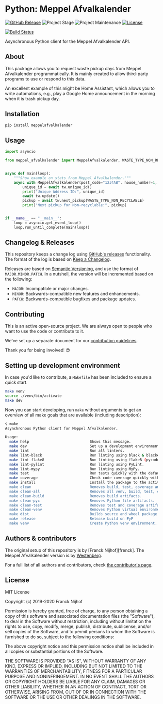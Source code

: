 # Python: Meppel Afvalkalender

[![GitHub Release][releases-shield]][releases]
![Project Stage][project-stage-shield]
![Project Maintenance][maintenance-shield]
[![License][license-shield]](LICENSE.md)

[![Build Status][build-shield]][build]

Asynchronous Python client for the Meppel Afvalkalender API.

## About

This package allows you to request waste pickup days from Meppel Afvalkalender
programmatically. It is mainly created to allow third-party programs to use
or respond to this data.

An excellent example of this might be Home Assistant, which allows you to write
automations, e.g., play a Google Home announcement in the morning when it is
trash pickup day.

## Installation

```bash
pip install meppelafvalkalender
```

## Usage

```python
import asyncio

from meppel_afvalkalender import MeppelAfvalkalender, WASTE_TYPE_NON_RECYCLABLE


async def main(loop):
    """Show example on stats from Meppel Afvalkalender."""
    async with MeppelAfvalkalender(post_code="1234AB", house_number=1, loop=loop) as tw:
        unique_id = await tw.unique_id()
        print("Unique Address ID:", unique_id)
        await tw.update()
        pickup = await tw.next_pickup(WASTE_TYPE_NON_RECYCLABLE)
        print("Next pickup for Non-recyclable:", pickup)


if __name__ == "__main__":
    loop = asyncio.get_event_loop()
    loop.run_until_complete(main(loop))
```

## Changelog & Releases

This repository keeps a change log using [GitHub's releases][releases]
functionality. The format of the log is based on
[Keep a Changelog][keepchangelog].

Releases are based on [Semantic Versioning][semver], and use the format
of ``MAJOR.MINOR.PATCH``. In a nutshell, the version will be incremented
based on the following:

- ``MAJOR``: Incompatible or major changes.
- ``MINOR``: Backwards-compatible new features and enhancements.
- ``PATCH``: Backwards-compatible bugfixes and package updates.

## Contributing

This is an active open-source project. We are always open to people who want to
use the code or contribute to it.

We've set up a separate document for our
[contribution guidelines](CONTRIBUTING.md).

Thank you for being involved! :heart_eyes:

## Setting up development environment

In case you'd like to contribute, a `Makefile` has been included to ensure a
quick start.

```bash
make venv
source ./venv/bin/activate
make dev
```

Now you can start developing, run `make` without arguments to get an overview
of all make goals that are available (including description):

```bash
$ make
Asynchronous Python client for Meppel Afvalkalender.

Usage:
  make help                            Shows this message.
  make dev                             Set up a development environment.
  make lint                            Run all linters.
  make lint-black                      Run linting using black & blacken-docs.
  make lint-flake8                     Run linting using flake8 (pycodestyle/pydocstyle).
  make lint-pylint                     Run linting using PyLint.
  make lint-mypy                       Run linting using MyPy.
  make test                            Run tests quickly with the default Python.
  make coverage                        Check code coverage quickly with the default Python.
  make install                         Install the package to the active Python's site-packages.
  make clean                           Removes build, test, coverage and Python artifacts.
  make clean-all                       Removes all venv, build, test, coverage and Python artifacts.
  make clean-build                     Removes build artifacts.
  make clean-pyc                       Removes Python file artifacts.
  make clean-test                      Removes test and coverage artifacts.
  make clean-venv                      Removes Python virtual environment artifacts.
  make dist                            Builds source and wheel package.
  make release                         Release build on PyP
  make venv                            Create Python venv environment.
```

## Authors & contributors

The original setup of this repository is by [Franck Nijhof][frenck].
The Meppel Afvalkalender version is by [Westenberg][westenberg].

For a full list of all authors and contributors,
check [the contributor's page][contributors].

## License

MIT License

Copyright (c) 2019-2020 Franck Nijhof

Permission is hereby granted, free of charge, to any person obtaining a copy
of this software and associated documentation files (the "Software"), to deal
in the Software without restriction, including without limitation the rights
to use, copy, modify, merge, publish, distribute, sublicense, and/or sell
copies of the Software, and to permit persons to whom the Software is
furnished to do so, subject to the following conditions:

The above copyright notice and this permission notice shall be included in all
copies or substantial portions of the Software.

THE SOFTWARE IS PROVIDED "AS IS", WITHOUT WARRANTY OF ANY KIND, EXPRESS OR
IMPLIED, INCLUDING BUT NOT LIMITED TO THE WARRANTIES OF MERCHANTABILITY,
FITNESS FOR A PARTICULAR PURPOSE AND NONINFRINGEMENT. IN NO EVENT SHALL THE
AUTHORS OR COPYRIGHT HOLDERS BE LIABLE FOR ANY CLAIM, DAMAGES OR OTHER
LIABILITY, WHETHER IN AN ACTION OF CONTRACT, TORT OR OTHERWISE, ARISING FROM,
OUT OF OR IN CONNECTION WITH THE SOFTWARE OR THE USE OR OTHER DEALINGS IN THE
SOFTWARE.

[build-shield]: https://github.com/westenberg/python-meppel-afvalkalender/workflows/Continuous%20Integration/badge.svg
[build]: https://github.com/westenberg/python-meppel-afvalkalender/actions
[code-quality-shield]: https://img.shields.io/lgtm/grade/python/g/westenberg/python-meppel-afvalkalender.svg?logo=lgtm&logoWidth=18
[codecov-shield]: https://codecov.io/gh/westenberg/python-meppel-afvalkalender/branch/master/graph/badge.svg
[codecov]: https://codecov.io/gh/westenberg/python-meppel-afvalkalender
[commits-shield]: https://img.shields.io/github/commit-activity/y/westenberg/python-meppel-afvalkalender.svg
[commits]: https://github.com/westenberg/python-meppel-afvalkalender/commits/master
[contributors]: https://github.com/westenberg/python-meppel-afvalkalender/graphs/contributors
[westenberg]: https://github.com/westenberg
[keepchangelog]: http://keepachangelog.com/en/1.0.0/
[license-shield]: https://img.shields.io/github/license/westenberg/python-meppel-afvalkalender.svg
[maintenance-shield]: https://img.shields.io/maintenance/yes/2020.svg
[project-stage-shield]: https://img.shields.io/badge/project%20stage-experimental-yellow.svg
[releases-shield]: https://img.shields.io/github/release/westenberg/python-meppel-afvalkalender.svg
[releases]: https://github.com/westenberg/python-meppel-afvalkalender/releases
[semver]: http://semver.org/spec/v2.0.0.html
